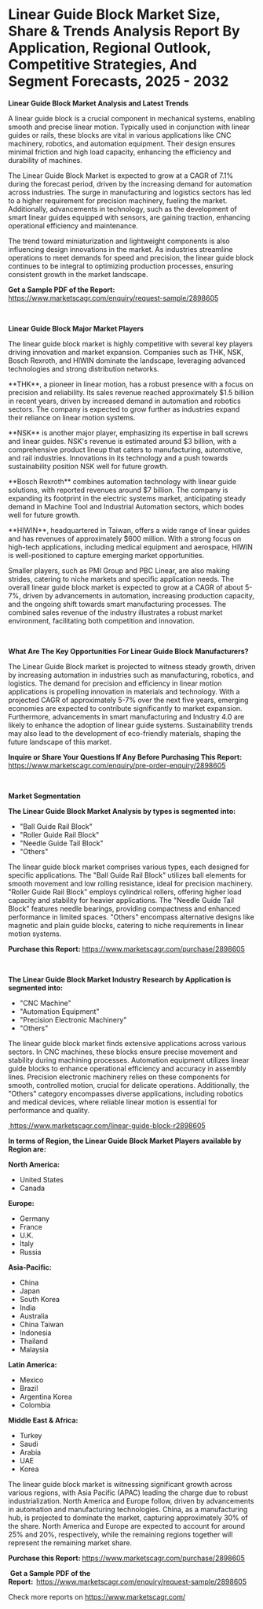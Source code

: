 <p><h1>Linear Guide Block Market Size, Share & Trends Analysis Report By Application, Regional Outlook, Competitive Strategies, And Segment Forecasts, 2025 - 2032</h1></p><p><strong>Linear Guide Block Market Analysis and Latest Trends</strong></p>
<p><p>A linear guide block is a crucial component in mechanical systems, enabling smooth and precise linear motion. Typically used in conjunction with linear guides or rails, these blocks are vital in various applications like CNC machinery, robotics, and automation equipment. Their design ensures minimal friction and high load capacity, enhancing the efficiency and durability of machines.</p><p>The Linear Guide Block Market is expected to grow at a CAGR of 7.1% during the forecast period, driven by the increasing demand for automation across industries. The surge in manufacturing and logistics sectors has led to a higher requirement for precision machinery, fueling the market. Additionally, advancements in technology, such as the development of smart linear guides equipped with sensors, are gaining traction, enhancing operational efficiency and maintenance. </p><p>The trend toward miniaturization and lightweight components is also influencing design innovations in the market. As industries streamline operations to meet demands for speed and precision, the linear guide block continues to be integral to optimizing production processes, ensuring consistent growth in the market landscape.</p></p>
<p><strong>Get a Sample PDF of the Report:&nbsp;</strong> <a href="https://www.marketscagr.com/enquiry/request-sample/2898605?utm_campaign=3127&utm_medium=2&utm_source=Github&utm_content=ia&utm_term=15032025&utm_id=linear-guide-block">https://www.marketscagr.com/enquiry/request-sample/2898605</a></p>
<p>&nbsp;</p>
<p><strong>Linear Guide Block Major Market Players</strong></p>
<p><p>The linear guide block market is highly competitive with several key players driving innovation and market expansion. Companies such as THK, NSK, Bosch Rexroth, and HIWIN dominate the landscape, leveraging advanced technologies and strong distribution networks. </p><p>**THK**, a pioneer in linear motion, has a robust presence with a focus on precision and reliability. Its sales revenue reached approximately $1.5 billion in recent years, driven by increased demand in automation and robotics sectors. The company is expected to grow further as industries expand their reliance on linear motion systems.</p><p>**NSK** is another major player, emphasizing its expertise in ball screws and linear guides. NSK's revenue is estimated around $3 billion, with a comprehensive product lineup that caters to manufacturing, automotive, and rail industries. Innovations in its technology and a push towards sustainability position NSK well for future growth.</p><p>**Bosch Rexroth** combines automation technology with linear guide solutions, with reported revenues around $7 billion. The company is expanding its footprint in the electric systems market, anticipating steady demand in Machine Tool and Industrial Automation sectors, which bodes well for future growth.</p><p>**HIWIN**, headquartered in Taiwan, offers a wide range of linear guides and has revenues of approximately $600 million. With a strong focus on high-tech applications, including medical equipment and aerospace, HIWIN is well-positioned to capture emerging market opportunities.</p><p>Smaller players, such as PMI Group and PBC Linear, are also making strides, catering to niche markets and specific application needs. The overall linear guide block market is expected to grow at a CAGR of about 5-7%, driven by advancements in automation, increasing production capacity, and the ongoing shift towards smart manufacturing processes. The combined sales revenue of the industry illustrates a robust market environment, facilitating both competition and innovation.</p></p>
<p>&nbsp;</p>
<p><strong>What Are The Key Opportunities For Linear Guide Block Manufacturers?</strong></p>
<p><p>The Linear Guide Block market is projected to witness steady growth, driven by increasing automation in industries such as manufacturing, robotics, and logistics. The demand for precision and efficiency in linear motion applications is propelling innovation in materials and technology. With a projected CAGR of approximately 5-7% over the next five years, emerging economies are expected to contribute significantly to market expansion. Furthermore, advancements in smart manufacturing and Industry 4.0 are likely to enhance the adoption of linear guide systems. Sustainability trends may also lead to the development of eco-friendly materials, shaping the future landscape of this market.</p></p>
<p><strong>Inquire or Share Your Questions If Any Before Purchasing This Report:</strong> <a href="https://www.marketscagr.com/enquiry/pre-order-enquiry/2898605?utm_campaign=3127&utm_medium=2&utm_source=Github&utm_content=ia&utm_term=15032025&utm_id=linear-guide-block">https://www.marketscagr.com/enquiry/pre-order-enquiry/2898605</a></p>
<p>&nbsp;</p>
<p><strong>Market Segmentation</strong></p>
<p><strong>The Linear Guide Block Market Analysis by types is segmented into:</strong></p>
<p><ul><li>"Ball Guide Rail Block"</li><li>"Roller Guide Rail Block"</li><li>"Needle Guide Tail Block"</li><li>"Others"</li></ul></p>
<p><p>The linear guide block market comprises various types, each designed for specific applications. The "Ball Guide Rail Block" utilizes ball elements for smooth movement and low rolling resistance, ideal for precision machinery. "Roller Guide Rail Block" employs cylindrical rollers, offering higher load capacity and stability for heavier applications. The "Needle Guide Tail Block" features needle bearings, providing compactness and enhanced performance in limited spaces. "Others" encompass alternative designs like magnetic and plain guide blocks, catering to niche requirements in linear motion systems.</p></p>
<p><strong>Purchase this Report:&nbsp;</strong><a href="https://www.marketscagr.com/purchase/2898605?utm_campaign=3127&utm_medium=2&utm_source=Github&utm_content=ia&utm_term=15032025&utm_id=linear-guide-block">https://www.marketscagr.com/purchase/2898605</a></p>
<p>&nbsp;</p>
<p><strong>The Linear Guide Block Market Industry Research by Application is segmented into:</strong></p>
<p><ul><li>"CNC Machine"</li><li>"Automation Equipment"</li><li>"Precision Electronic Machinery"</li><li>"Others"</li></ul></p>
<p><p>The linear guide block market finds extensive applications across various sectors. In CNC machines, these blocks ensure precise movement and stability during machining processes. Automation equipment utilizes linear guide blocks to enhance operational efficiency and accuracy in assembly lines. Precision electronic machinery relies on these components for smooth, controlled motion, crucial for delicate operations. Additionally, the "Others" category encompasses diverse applications, including robotics and medical devices, where reliable linear motion is essential for performance and quality.</p></p>
<p><a href="https://www.marketscagr.com/linear-guide-block-r2898605?utm_campaign=3127&utm_medium=2&utm_source=Github&utm_content=ia&utm_term=15032025&utm_id=linear-guide-block">&nbsp;https://www.marketscagr.com/linear-guide-block-r2898605</a></p>
<p><strong>In terms of Region, the Linear Guide Block Market Players available by Region are:</strong></p>
<p>
    <p> <strong> North America: </strong>
        <ul>
            <li>United States</li>
            <li>Canada</li>
        </ul>
        </p> 
    <p> <strong> Europe: </strong>
        <ul>
            <li>Germany</li>
            <li>France</li>
            <li>U.K.</li>
            <li>Italy</li>
            <li>Russia</li>
        </ul>
        </p> 
    <p> <strong> Asia-Pacific: </strong>
        <ul>
            <li>China</li>
            <li>Japan</li>
            <li>South Korea</li>
            <li>India</li>
            <li>Australia</li>
            <li>China Taiwan</li>
            <li>Indonesia</li>
            <li>Thailand</li>
            <li>Malaysia</li>
        </ul>
        </p> 
    <p> <strong> Latin America: </strong>
        <ul>
            <li>Mexico</li>
            <li>Brazil</li>
            <li>Argentina Korea</li>
            <li>Colombia</li>
        </ul>
        </p> 
    <p> <strong> Middle East & Africa: </strong>
        <ul>
            <li>Turkey</li>
            <li>Saudi</li>
            <li>Arabia</li>
            <li>UAE</li>
            <li>Korea</li>
        </ul>
    </p>
    </p>
<p><p>The linear guide block market is witnessing significant growth across various regions, with Asia Pacific (APAC) leading the charge due to robust industrialization. North America and Europe follow, driven by advancements in automation and manufacturing technologies. China, as a manufacturing hub, is projected to dominate the market, capturing approximately 30% of the share. North America and Europe are expected to account for around 25% and 20%, respectively, while the remaining regions together will represent the remaining market share.</p></p>
<p><strong>Purchase this Report: </strong><a href="https://www.marketscagr.com/purchase/2898605?utm_campaign=3127&utm_medium=2&utm_source=Github&utm_content=ia&utm_term=15032025&utm_id=linear-guide-block">https://www.marketscagr.com/purchase/2898605</a></p>
<p>&nbsp;<strong>Get a Sample PDF of the Report:&nbsp;&nbsp;</strong><a href="https://www.marketscagr.com/enquiry/request-sample/2898605?utm_campaign=3127&utm_medium=2&utm_source=Github&utm_content=ia&utm_term=15032025&utm_id=linear-guide-block">https://www.marketscagr.com/enquiry/request-sample/2898605</a></p>
<p><strong></strong></p>
<p>Check more reports on <a href="https://www.marketscagr.com/?utm_campaign=3127&utm_medium=2&utm_source=Github&utm_content=ia&utm_term=15032025&utm_id=linear-guide-block">https://www.marketscagr.com/</a></p>